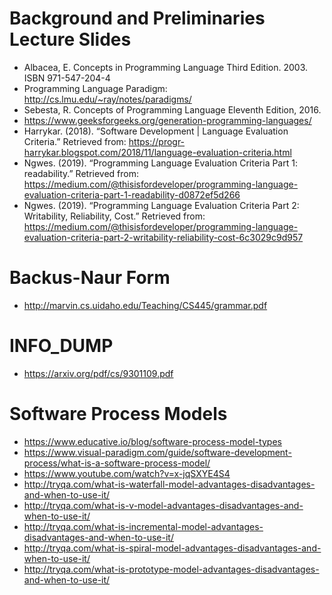 # Background and Preliminaries Lecture Slides
- Albacea, E. Concepts in Programming Language Third Edition. 2003. ISBN 971-547-204-4  
- Programming Language Paradigm: http://cs.lmu.edu/~ray/notes/paradigms/  
- Sebesta, R. Concepts of Programming Language Eleventh Edition, 2016.  
- https://www.geeksforgeeks.org/generation-programming-languages/
- Harrykar. (2018). “Software Development | Language Evaluation Criteria.” Retrieved from:  https://progr-harrykar.blogspot.com/2018/11/language-evaluation-criteria.html  
- Ngwes. (2019). “Programming Language Evaluation Criteria Part 1: readability.” Retrieved from:  https://medium.com/@thisisfordeveloper/programming-language-evaluation-criteria-part-1-readability-d0872ef5d266  
- Ngwes. (2019). “Programming Language Evaluation Criteria Part 2: Writability, Reliability, Cost.”  Retrieved from: https://medium.com/@thisisfordeveloper/programming-language-evaluation-criteria-part-2-writability-reliability-cost-6c3029c9d957

# Backus-Naur Form
- http://marvin.cs.uidaho.edu/Teaching/CS445/grammar.pdf

# INFO_DUMP
- https://arxiv.org/pdf/cs/9301109.pdf

# Software Process Models
- https://www.educative.io/blog/software-process-model-types
- https://www.visual-paradigm.com/guide/software-development-process/what-is-a-software-process-model/
- https://www.youtube.com/watch?v=x-jqSXYE4S4
- http://tryqa.com/what-is-waterfall-model-advantages-disadvantages-and-when-to-use-it/
- http://tryqa.com/what-is-v-model-advantages-disadvantages-and-when-to-use-it/
- http://tryqa.com/what-is-incremental-model-advantages-disadvantages-and-when-to-use-it/
- http://tryqa.com/what-is-spiral-model-advantages-disadvantages-and-when-to-use-it/
- http://tryqa.com/what-is-prototype-model-advantages-disadvantages-and-when-to-use-it/
